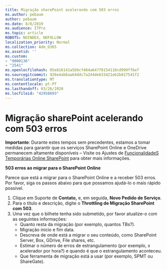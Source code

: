 ```yaml
---
title: Migração sharePoint acelerando com 503 erros
ms.author: pebaum
author: pebaum
ms.date: 8/8/2019
ms.audience: ITPro
ms.topic: article
ROBOTS: NOINDEX, NOFOLLOW
localization_priority: Normal
ms.collection: Adm_O365
ms.assetid: ''
ms.custom:
- "9000136"
- "2541"
ms.openlocfilehash: 05e816141a5b9cf484a647f8154110cd999ff6ef
ms.sourcegitcommit: 926e4ab6aa64ddc7a244de633421eb2b817541f2
ms.translationtype: MT
ms.contentlocale: pt-PT
ms.lasthandoff: 03/26/2020
ms.locfileid: "42958693"
---
```

# <a name="sharepoint-migration-throttling-with-503-errors"></a>Migração sharePoint acelerando com 503 erros

**Importante**: Durante estes tempos sem precedentes, estamos a tomar medidas para garantir que os serviços SharePoint Online e OneDrive permanecem altamente disponíveis – Visite os Ajustes de [FuncionalidadeS Temporárias Online SharePoint](https://aka.ms/ODSPAdjustments) para obter mais informações.

**503 erros ao migrar para o SharePoint Online**

Parece que está a migrar para o SharePoint Online e a receber 503 erros. Por favor, siga os passos abaixo para que possamos ajudá-lo o mais rápido possível. 

1. Clique em Suporte de **Contato,** e, em seguida, **Novo Pedido de Serviço**.
2. Para o título e descrição, digite o **Throttling de Migração SharePoint com 503**.
3. Uma vez que o bilhete tenha sido submetido, por favor atualize-o com as seguintes informações:
    - Quanto resta da migração (por exemplo, quantos TBs?).
    - Migração início e fim data.
    - Descreva de onde está a migrar o seu conteúdo, como SharePoint Server, Box, GDrive, File shares, etc.
    - Estimar o número de erros de estrangulamento (por exemplo, x acelerador por hora?) e quando é que o estrangulamento aconteceu.
    - Que ferramenta de migração está a usar (por exemplo, SPMT ou ShareGate).


